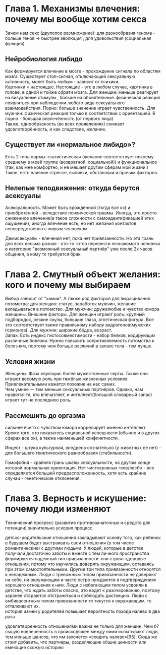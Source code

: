 # Глава 1. Механизмы влечения: почему мы вообще хотим секса
Зачем нам секс (двуполое размножение): для разнообразия генома - больше генов -> быстрее эволюция ; для удовольствия (социальная функция)

## Нейробиология либидо
Как формируется влечение в мозге - прохождение сигнала по областям мозга.
Существует стоп-сигнал, отключающий сексуальную активность, молет быть любым - зависит от психики.  
Картинки = настоящее. Настоящие - это в любом случае, картинка в голове, в одной и тойже обрати мозга.
Для женщин: меньше реагирует на визуальные стимулы , больше на обонятельные. физическая реакция появляться при наблюдении любого вида сексуального взаимодействия. Порно: больше значение играет чувственность.
Для мужчин: физическая реакция только в соответствии с ориентацией. В порно - большая вовлечённость (от первого лица)  
Также, однообразность (во всех проявлениях) снижает удовлетворённость, и как следствие, желание.

 ## Существует ли «нормальное либидо»?
Есть 2 типа нормы: статистическая (желание соответствует некоему среднему в моей группе (возвратной, социальной)) и функциональное (так, как мне комфортно, и не мешает другим сферам мой жизни.)  
Такое, есть влияние стрессе, выпивки, обстановки и прочим факторов.

## Нелепые телодвижения: откуда берутся асексуалы
Асексуальность. Может быть врождённой (тогда все ок) и приобретённой - вследствие психической травмы.
Иногда, это просто сниженное влечение(а такое сложности с самоидентификацией этих ощущений), иногда влечение есть, но нет желания контактов непосредственно с живым человеком 

Демисексуалы - влечения нет, пока нет привязанности. Но эта грань для всех весьма разная - кто-то готов перевести незнакомого человека в категорию "возможный сексуальный партнёр" уже после 2х часов общения, а кому то требуется  брак

# Глава 2. Смутный объект желания: кого и почему мы выбираем
Выбор зависит от "химии".
А также ряд факторов для выращивания потомства: для женщин: статус, заработок мужчин, желание вкладываться в потомство. Для мужчин: дружелюбие и чувство юмора женщины.
Внешние факторы. Для женщин играют роль: крупный подбородок, резкие скулы, большие глаза, атлетическая фигура. Все это соответствует также правильному набору андрогенов(мужских гормонов). Для мужчин: широкие бёдра, возраст.  
Запах. Есть индекс гистосовместимости - набор белков, кодирующих различные болезни. Нужно повысить сопротивляемость потомства к болезням, поэтому чем больше различий в запахе тела - тем лучше.
## Условия жизни
Женщины. Фаза овуляции: более мужественные черты. Также они играют весомую роль при тяжёлых жизненных условиях.  
Привлекательными кажется похожие на нас самих.  
Чем умнее — тем меньше сексуальных партнёров. Однако, нам нравятся те, кто впечатляет, и интеллект(большой словарный запас) играет тут не последнею роль.
## Рассмешить до оргазма
сильнее всего с чувством юмора коррелирует именно интеллект. Кроме того, это показатель социальной успешности (обычно и в других сферах все ок), а также наименьшей конфликтности.

Инцест - штука культурная, внедрена сознательно (у животных ее нет) - для большего генетического разнообразия (стабильности).

Гомофобия - крайняя грань 
шкалы сексуальности, на другом конце которой нормальная ориентация. Нет чистокровных геев/лесбо - все определяется большей предрасположенность, хотя есть крайние случаи - генетические отклонения.
# Глава 3. Верность и искушение: почему люди изменяют
Технический прогресс (развитие противозачаточных и средств для потенции) значительно ускорил процесс.

детско-родительские отношения закладывают основу того, как ребенок в будущем будет выстраивать свои отношения (в том числе романтические) с другими людьми. У людей, которые в детстве получали достаточно заботы и вместе с тем личного пространства формируется надежный тип привязанности: они строят здоровые отношения, потому что научились доверять окружающим, оставаясь при этом самостоятельными. Другие три типа привязанности относятся к ненадежным. Люди с тревожным типом привязанности не доверяют ни себе, ни окружающим и часто остро нуждаются в подтверждениях хорошего отношения к ним. Люди с избегающим типом усвоили в детстве, что ждать заботы опасно, это ведет к разочарованию, поэтому заранее стараются отстраняться и соблюдать дистанцию. Люди с амбивалентным типом привязанности то тянутся к окружающим, то отталкивают их.  
история измен у родителей повышает вероятность похода налево в два раза

удовлетворенность отношениями важна не только для женщин.
Чем б?льшую вовлеченность в происходящее между ними испытывают люди, тем меньше шансов, что им захочется «сходить налево»[95]. Сюда же стоит добавить, что партнеры, разделяющие общие ценности или имеющие схожую историю